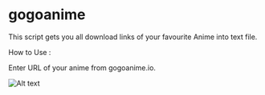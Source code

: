 # gogoanime
This script gets you all download links of your favourite Anime into text file.

How to Use :

Enter URL of your anime from gogoanime.io.

![Alt text](https://drive.google.com/open?id=0BwyUyAiUmqk8R19BdlN0OTE2Qm96eHJPaDlZTGJwWDJId2dJ "URL SCREENSHOT")
